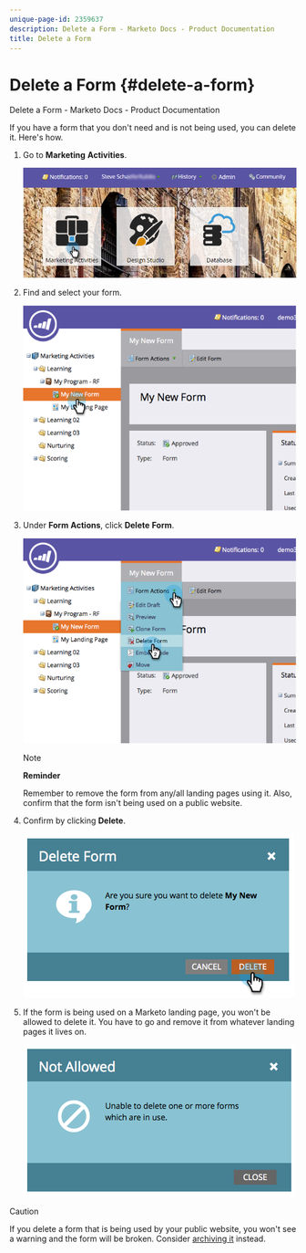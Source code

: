 ```yaml
---
unique-page-id: 2359637
description: Delete a Form - Marketo Docs - Product Documentation
title: Delete a Form
---
```


# Delete a Form {#delete-a-form}

Delete a Form - Marketo Docs - Product Documentation

If you have a form that you don't need and is not being used, you can delete it. Here's how.

1. Go to **Marketing** **Activities**.

   ![](assets/login-marketing-activities-3.png)

1. Find and select your form.

   ![](assets/image2014-9-15-12-3a1-3a18.png)

1. Under **Form** **Actions**, click **Delete** **Form**.

   ![](assets/image2014-9-15-12-3a1-3a27.png)

   >[!NOTE]
   >
   >**Reminder**
   >
   >
   >Remember to remove the form from any/all landing pages using it. Also, confirm that the form isn't being used on a public website.

1. Confirm by clicking **Delete**.

   ![](assets/image2014-9-15-12-3a1-3a37.png)

1. If the form is being used on a Marketo landing page, you won't be allowed to delete it. You have to go and remove it from whatever landing pages it lives on.

   ![](assets/image2014-9-15-12-3a1-3a44.png)

>[!CAUTION]
>
>If you delete a form that is being used by your public website, you won't see a warning and the form will be broken. Consider [archiving it](../../../../../welcome-to-marketo-docs/product-docs/email-marketing/drip-nurturing/using-stream-content/archive-and-unarchive-stream-content.md) instead.


